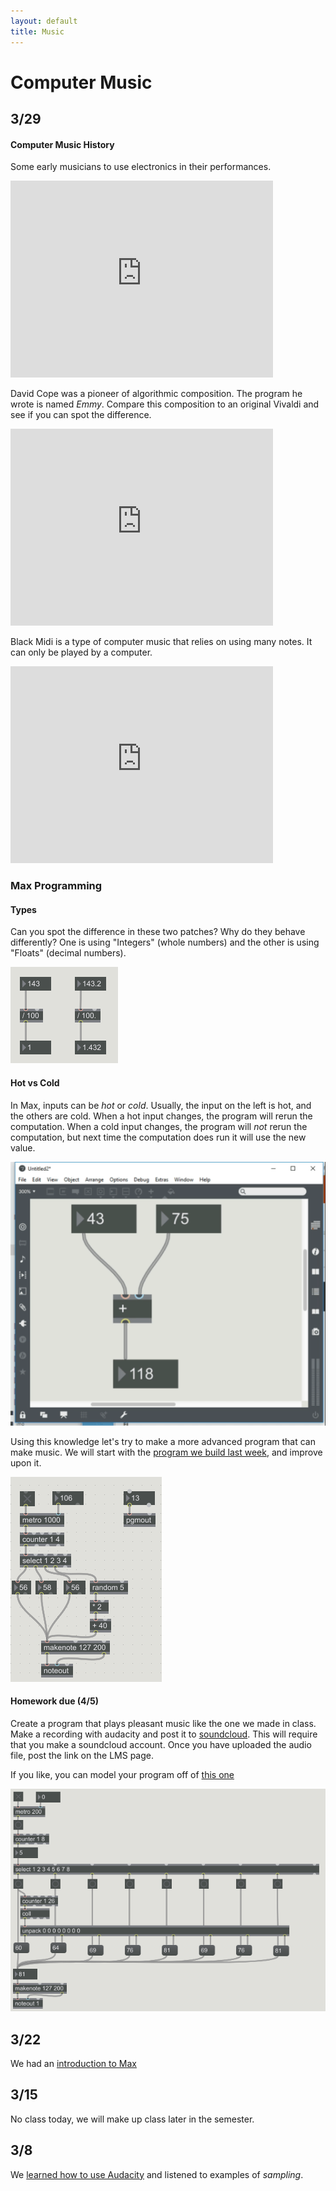 ```yaml
---
layout: default
title: Music
---
```


# Computer Music

## 3/29

#### Computer Music History

Some early musicians to use electronics in their performances.

<iframe width="420" height="315" src="https://www.youtube.com/embed/VXa9tXcMhXQ" frameborder="0" allowfullscreen></iframe>

David Cope was a pioneer of algorithmic composition. The program he wrote is named *Emmy*.
Compare this composition to an original Vivaldi and see if you can spot the difference.

<iframe width="420" height="315" src="https://www.youtube.com/embed/2kuY3BrmTfQ" frameborder="0" allowfullscreen></iframe>

Black Midi is a type of computer music that relies on using many notes. It can only be played by a computer.

<iframe width="420" height="315" src="https://www.youtube.com/embed/EPN4oyvWzvk" frameborder="0" allowfullscreen></iframe>

### Max Programming
#### Types

Can you spot the difference in these two patches?
Why do they behave differently?
One is using "Integers" (whole numbers) and the other is using "Floats" (decimal numbers).

![types](/ggu/music/imgs/int_vs_float.PNG)

#### Hot vs Cold

In Max, inputs can be *hot* or *cold*.
Usually, the input on the left is hot, and the others are cold.
When a hot input changes, the program will rerun the computation.
When a cold input changes, the program will *not* rerun the computation, but next time the computation does run it will use the new value.

![adding](/ggu/music/imgs/Max_Adding.gif)


Using this knowledge let's try to make a more advanced program that can make music.
We will start with the [program we build last week](/ggu/music/samples/midi_stepper.maxpat), and improve upon it.

![max2](/ggu/music/imgs/max2.PNG)



#### Homework due (4/5)

Create a program that plays pleasant music like the one we made in class. Make a recording with audacity and post it to [soundcloud](https://soundcloud.com). This will require that you make a soundcloud account.
Once you have uploaded the audio file, post the link on the LMS page.

If you like, you can model your program off of [this one](/ggu/music/samples/prelude2.maxpat)

![prelude](/ggu/music/imgs/prelude.PNG)


## 3/22

We had an [introduction to Max](/ggu/music/intro_to_max)

## 3/15

No class today, we will make up class later in the semester.

## 3/8

We [learned how to use Audacity](ggu/music/intro_to_aud) and listened to examples of *sampling*.
